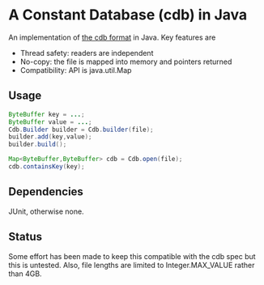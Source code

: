 A Constant Database (cdb) in Java
============

An implementation of [the cdb format][cdb] in Java.  Key features
are 

  - Thread safety: readers are independent
  - No-copy: the file is mapped into memory and pointers returned
  - Compatibility: API is java.util.Map

Usage
-------

```java
ByteBuffer key = ...;
ByteBuffer value = ...;
Cdb.Builder builder = Cdb.builder(file);
builder.add(key,value);
builder.build();

Map<ByteBuffer,ByteBuffer> cdb = Cdb.open(file);
cdb.containsKey(key);
```

Dependencies
-------
JUnit, otherwise none.

Status
-------
Some effort has been made to keep this compatible with the cdb 
spec but this is untested.  Also, file lengths are limited to 
Integer.MAX_VALUE rather than 4GB.

[cdb]: http://cr.yp.to/cdb.html
